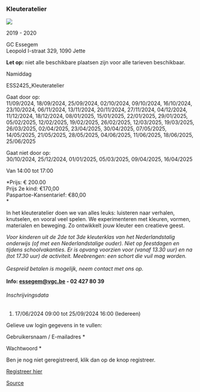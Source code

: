 ### Kleuteratelier

![](https://s3-eu-west-1.amazonaws.com/os-kwdo/prod/vgc/images/activity/666c3635500c8_Kleuteratelier1_Kinderateliers_23-24_©_Marjon_Udo_%28129%29.JPG)

2019 - 2020

GC Essegem  
Leopold I-straat 329, 1090 Jette

**Let op:** niet alle beschikbare plaatsen zijn voor alle tarieven beschikbaar.

Namiddag

ESS2425_Kleuteratelier

Gaat door op:  
11/09/2024, 18/09/2024, 25/09/2024, 02/10/2024, 09/10/2024, 16/10/2024, 23/10/2024, 06/11/2024, 13/11/2024, 20/11/2024, 27/11/2024, 04/12/2024, 11/12/2024, 18/12/2024, 08/01/2025, 15/01/2025, 22/01/2025, 29/01/2025, 05/02/2025, 12/02/2025, 19/02/2025, 26/02/2025, 12/03/2025, 19/03/2025, 26/03/2025, 02/04/2025, 23/04/2025, 30/04/2025, 07/05/2025, 14/05/2025, 21/05/2025, 28/05/2025, 04/06/2025, 11/06/2025, 18/06/2025, 25/06/2025

Gaat niet door op:  
30/10/2024, 25/12/2024, 01/01/2025, 05/03/2025, 09/04/2025, 16/04/2025

Van 14:00 tot 17:00

*Prijs: € 200.00  
Prijs 2e kind: €170,00  
Paspartoe-Kansentarief: €80,00  
*

In het kleuteratelier doen we van alles leuks: luisteren naar verhalen, knutselen, en vooral veel spelen. We experimenteren met kleuren, vormen, materialen en beweging. Zo ontwikkelt jouw kleuter een creatieve geest.  

*Voor kinderen uit de 2de tot 3de kleuterklas van het Nederlandstalig onderwijs (of met een Nederlandstalige ouder). Niet op feestdagen en tijdens schoolvakanties. Er is opvang voorzien voor (vanaf 13.30 uur) en na (tot 17.30 uur) de activiteit. Meebrengen: een schort die vuil mag worden.*  
<br/>*Gespreid betalen is mogelijk, neem contact met ons op.*  
<br/>****Info: [essegem@vgc.be](mailto:essegem@vgc.be) - 02 427 80 39****

###### Inschrijvingsdata

1.  17/06/2024 09:00 tot 25/09/2024 16:00 (Iedereen)

Gelieve uw login gegevens in te vullen:

Gebruikersnaam / E-mailadres \* 

Wachtwoord \* 

  

Ben je nog niet geregistreerd, klik dan op de knop registreer.

[Registreer hier](/registration)

[Source](https://tickets.vgc.be/activity/subscribe/ESS2425_Kleuteratelier)